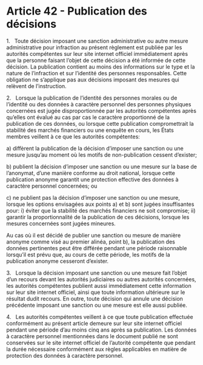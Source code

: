 # Article 42 - Publication des décisions


1.   Toute décision imposant une sanction administrative ou autre mesure administrative pour infraction au présent règlement est publiée par les autorités compétentes sur leur site internet officiel immédiatement après que la personne faisant l’objet de cette décision a été informée de cette décision. La publication contient au moins des informations sur le type et la nature de l’infraction et sur l’identité des personnes responsables. Cette obligation ne s’applique pas aux décisions imposant des mesures qui relèvent de l’instruction.

2.   Lorsque la publication de l’identité des personnes morales ou de l’identité ou des données à caractère personnel des personnes physiques concernées est jugée disproportionnée par les autorités compétentes après qu’elles ont évalué au cas par cas le caractère proportionné de la publication de ces données, ou lorsque cette publication compromettrait la stabilité des marchés financiers ou une enquête en cours, les États membres veillent à ce que les autorités compétentes:

a) diffèrent la publication de la décision d’imposer une sanction ou une mesure jusqu’au moment où les motifs de non-publication cessent d’exister;

b) publient la décision d’imposer une sanction ou une mesure sur la base de l’anonymat, d’une manière conforme au droit national, lorsque cette publication anonyme garantit une protection effective des données à caractère personnel concernées; ou

c) ne publient pas la décision d’imposer une sanction ou une mesure, lorsque les options envisagées aux points a) et b) sont jugées insuffisantes pour: i) éviter que la stabilité des marchés financiers ne soit compromise; ii) garantir la proportionnalité de la publication de ces décisions, lorsque les mesures concernées sont jugées mineures.

Au cas où il est décidé de publier une sanction ou mesure de manière anonyme comme visé au premier alinéa, point b), la publication des données pertinentes peut être différée pendant une période raisonnable lorsqu’il est prévu que, au cours de cette période, les motifs de la publication anonyme cesseront d’exister.

3.   Lorsque la décision imposant une sanction ou une mesure fait l’objet d’un recours devant les autorités judiciaires ou autres autorités concernées, les autorités compétentes publient aussi immédiatement cette information sur leur site internet officiel, ainsi que toute information ultérieure sur le résultat dudit recours. En outre, toute décision qui annule une décision précédente imposant une sanction ou une mesure est elle aussi publiée.

4.   Les autorités compétentes veillent à ce que toute publication effectuée conformément au présent article demeure sur leur site internet officiel pendant une période d’au moins cinq ans après sa publication. Les données à caractère personnel mentionnées dans le document publié ne sont conservées sur le site internet officiel de l’autorité compétente que pendant la durée nécessaire conformément aux règles applicables en matière de protection des données à caractère personnel.
